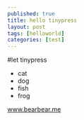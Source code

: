 ```yaml
---
published: true
title: hello tinypress
layout: post
tags: [helloworld]
categories: [test]
---
```

#let tinypress

- cat
- dog
- fish
- frog

www.bearbear.me